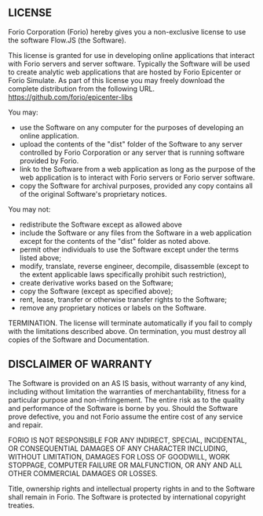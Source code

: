 LICENSE
-------

Forio Corporation (Forio) hereby gives you a non-exclusive license to use the software Flow.JS (the Software).

This license is granted for use in developing online applications that interact with Forio servers and server software.  Typically the Software will be used to create analytic web applications that are hosted by Forio Epicenter or Forio Simulate.   As part of this license you may freely download the complete distribution from the following URL.
https://github.com/forio/epicenter-libs

You may:
- use the Software on any computer for the purposes of developing an online application.
- upload the contents of the "dist" folder of the Software to any server controlled by Forio Corporation or any server that is running software provided by Forio.
- link to the Software from a web application as long as the purpose of the web application is to interact with Forio servers or Forio server software.
- copy the Software for archival purposes, provided any copy contains all of the original Software's proprietary notices.

You may not:
- redistribute the Software except as allowed above
- include the Software or any files from the Software in a web application except for the contents of the "dist" folder as noted above.
- permit other individuals to use the Software except under the terms listed above;
- modify, translate, reverse engineer, decompile, disassemble (except to the extent applicable laws specifically prohibit such restriction),
- create derivative works based on the Software;
- copy the Software (except as specified above);
- rent, lease, transfer or otherwise transfer rights to the Software;
- remove any proprietary notices or labels on the Software.

TERMINATION.
The license will terminate automatically if you fail to comply with the limitations described above. On termination, you must destroy all copies of the Software and Documentation.


DISCLAIMER OF WARRANTY
---------------------------------------------
The Software is provided on an AS IS basis, without warranty of any kind, including without limitation the warranties of merchantability, fitness for a particular purpose and non-infringement.
The entire risk as to the quality and performance of the Software is borne by you.
Should the Software prove defective, you and not Forio assume the entire cost of any service and repair.

FORIO IS NOT RESPONSIBLE FOR ANY INDIRECT, SPECIAL, INCIDENTAL, OR CONSEQUENTIAL DAMAGES OF ANY CHARACTER INCLUDING, WITHOUT LIMITATION, DAMAGES FOR LOSS OF GOODWILL, WORK STOPPAGE, COMPUTER FAILURE OR MALFUNCTION, OR ANY AND ALL OTHER COMMERCIAL DAMAGES OR LOSSES.

Title, ownership rights and intellectual property rights in and to the Software shall remain in Forio. The Software is protected by international copyright treaties.
